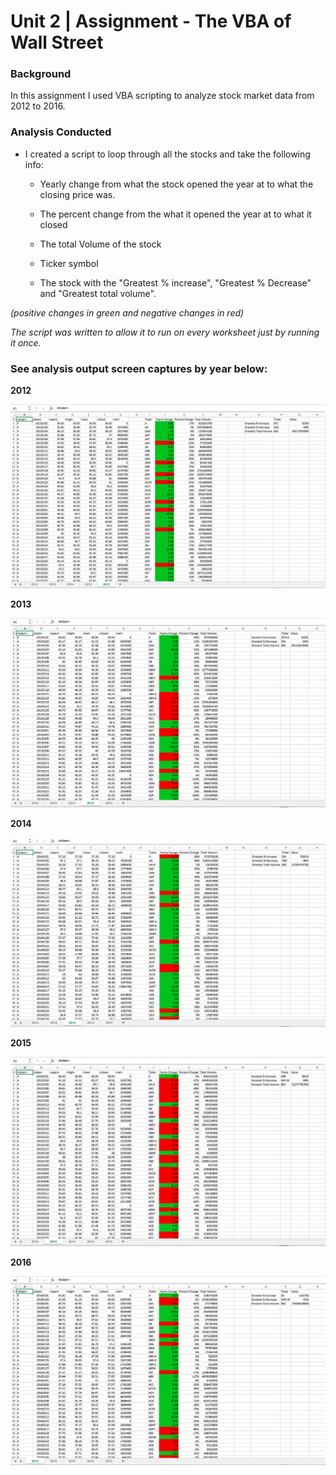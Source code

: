 # Unit 2 | Assignment - The VBA of Wall Street

### Background

In this assignment I used VBA scripting to analyze stock market data from 2012 to 2016. 

### Analysis Conducted

* I created a script to loop through all the stocks and take the following info:

    * Yearly change from what the stock opened the year at to what the closing price was.

    * The percent change from the what it opened the year at to what it closed 

    * The total Volume of the stock

    * Ticker symbol

    * The stock with the "Greatest % increase", "Greatest % Decrease" and "Greatest total volume".

*(positive changes in green and negative changes in red)*

*The script was written to allow it to run on every worksheet just by running it once.*

### See analysis output screen captures by year below:

**2012**

![2012_solution](2012_solution.png)

**2013**

![2013_solution](2013_solution.png)

**2014**

![2014_solution](2014_solution.png)

**2015**

![2015_solution](2015_solution.png)

**2016**

![2016_solution](2016_solution.png)